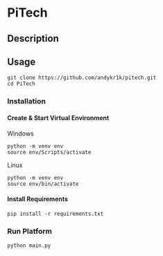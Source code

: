 # PiTech


## Description

## Usage

```
git clone https://github.com/andykr1k/pitech.git
cd PiTech
```

### Installation

#### Create & Start Virtual Environment

Windows
```
python -m venv env
source env/Scripts/activate
```

Linux
```
python -m venv env
source env/bin/activate
```

#### Install Requirements

```
pip install -r requirements.txt
```

### Run Platform

```
python main.py
```